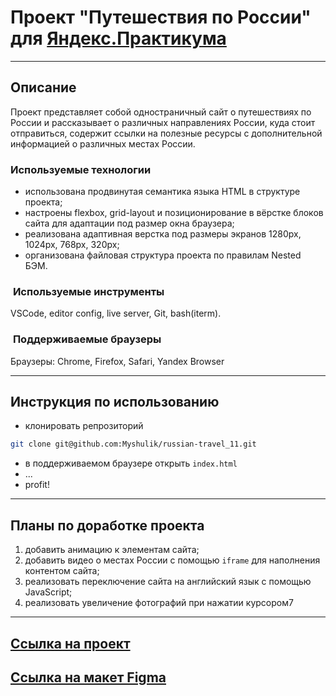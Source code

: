 # Проект "Путешествия по России" для [Яндекс.Практикума](https://practicum.yandex.ru/profile/web/)
-----
## Описание
Проект представляет собой одностраничный сайт о путешествиях по России и рассказывает о различных направлениях России, куда стоит отправиться, содержит ссылки на полезные ресурсы с дополнительной информацией о различных местах России. 

### **Используемые технологии**
* использована продвинутая семантика языка HTML в структуре проекта;
* настроены flexbox, grid-layout и позиционирование в вёрстке блоков сайта для адаптации под размер окна браузера;
* реализована адаптивная верстка под размеры экранов 1280px, 1024px, 768px, 320px;
* организована файловая структура проекта по правилам Nested БЭМ.
###  **Используемые инструменты**
VSCode, editor config, live server, Git, bash(iterm).
###  **Поддерживаемые браузеры**
Браузеры: Chrome, Firefox, Safari, Yandex Browser

-----

## Инструкция по использованию
* клонировать репрозиторий
```bash
git clone git@github.com:Myshulik/russian-travel_11.git
```
* в поддерживаемом браузере открыть ```index.html```
* ...
* profit!

-----

## Планы по доработке проекта

1. добавить анимацию к элементам сайта;
1. добавить видео о местах России с помощью ```iframe``` для наполнения контентом сайта;
1. реализовать переключение сайта на английский язык с помощью JavaScript;
1. реализовать увеличение фотографий при нажатии курсором7

-----

## [Ссылка на проект](https://myshulik.github.io/russian-travel_11/)

## [Ссылка на макет Figma](https://www.figma.com/file/5S2WSbEFL6awjVWJ0NWL8Q/Sprint-3_-Russia-_-desktop-%2B-mobile?node-id=28503%3A0)